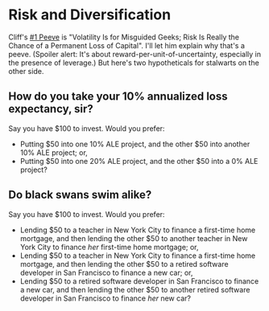 # Risk and Diversification

Cliff's [#1 Peeve](https://www.aqr.com/Insights/Research/Journal-Article/My-Top-10-Peeves) is
"Volatility Is for Misguided Geeks; Risk Is Really the Chance of a Permanent Loss of Capital".
I'll let him explain why that's a peeve.
(Spoiler alert: It's about reward-per-unit-of-uncertainty, especially in the presence of leverage.)
But here's two hypotheticals for stalwarts on the other side.

## How do you take your 10% annualized loss expectancy, sir?

Say you have $100 to invest. Would you prefer:
* Putting $50 into one 10% ALE project, and the other $50 into another 10% ALE project; or,
* Putting $50 into one 20% ALE project, and the other $50 into a 0% ALE project?

## Do black swans swim alike?

Say you have $100 to invest. Would you prefer:
* Lending $50 to a teacher in New York City to finance a first-time home mortgage, and then
    lending the other $50 to another teacher in New York City to finance _her_ first-time home mortgage; or,
* Lending $50 to a teacher in New York City to finance a first-time home mortgage, and then
    lending the other $50 to a retired software developer in San Francisco to finance a new car; or,
* Lending $50 to a retired software developer in San Francisco to finance a new car, and then
    lending the other $50 to another retired software developer in San Francisco to finance _her_ new car?

